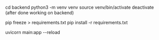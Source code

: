 cd backend
python3 -m venv venv
source venv/bin/activate
deactivate (after done working on backend)

pip freeze > requirements.txt
pip install -r requirements.txt

uvicorn main:app --reload
